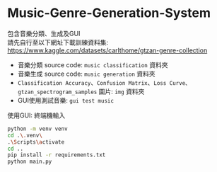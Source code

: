 # Music-Genre-Generation-System

包含音樂分類、生成及GUI  
請先自行至以下網址下載訓練資料集: https://www.kaggle.com/datasets/carlthome/gtzan-genre-collection  

- 音樂分類 source code: `music classification` 資料夾  
- 音樂生成 source code: `music generation` 資料夾
- `Classification Accuracy`、`Confusion Matrix`、`Loss Curve、gtzan_spectrogram_samples` 圖片: `img` 資料夾
- GUI使用測試音樂: `gui test music`

使用GUI:
終端機輸入  
```bash
python -m venv venv
cd .\.venv\
.\Scripts\activate 
cd ..
pip install -r requirements.txt
python main.py
```


